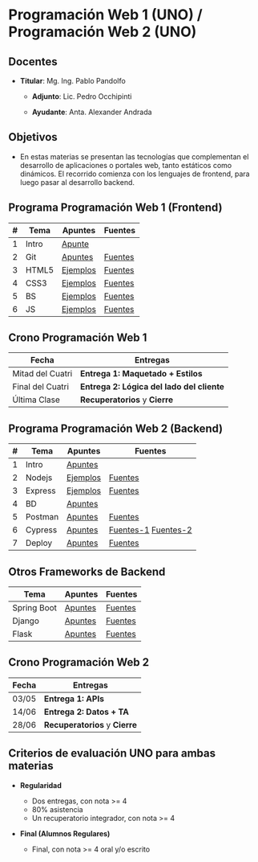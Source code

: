 # Programación Web 1 (UNO) / Programación Web 2 (UNO)

## Docentes

* **Titular**: Mg. Ing. Pablo Pandolfo

  * **Adjunto**: Lic. Pedro Occhipinti

  * **Ayudante**: Anta. Alexander Andrada

## Objetivos

* En estas materias se presentan las tecnologías que complementan el desarrollo de aplicaciones o portales web, tanto estáticos como dinámicos. El recorrido comienza con los lenguajes de frontend, para luego pasar al desarrollo backend.

## Programa Programación Web 1 (Frontend)

| # | Tema | Apuntes | Fuentes |
| -- | -- | -- | -- |
| 1 | Intro | [Apunte](doc/intro.md) | |
| 2 | Git | [Apuntes](doc/git.md) | [Fuentes](https://docs.github.com/es) |
| 3 | HTML5 | [Ejemplos](proy/proyectos_frontend/HTML/)| [Fuentes](https://developer.mozilla.org/es/docs/Web/HTML) |
| 4 | CSS3 | [Ejemplos](proy/proyectos_frontend/CSS/) | [Fuentes](https://developer.mozilla.org/es/docs/Web/CSS) |
| 5 | BS | [Ejemplos](proy/proyectos_frontend/BS/) | [Fuentes](https://getbootstrap.com) |
| 6 | JS | [Ejemplos](proy/proyectos_frontend/JS/) | [Fuentes](https://developer.mozilla.org/es/docs/Web/JavaScript/Reference) |

## Crono Programación Web 1

| Fecha | Entregas |
| -- | -- |
| Mitad del Cuatri | **Entrega 1: Maquetado + Estilos** |
| Final del Cuatri | **Entrega 2: Lógica del lado del cliente** |
| Última Clase | **Recuperatorios** y **Cierre** |

## Programa Programación Web 2 (Backend)

| # | Tema | Apuntes | Fuentes |
| -- | -- | -- | -- |
| 1 | Intro| [Apuntes](doc/intro2.md) | |
| 2 | Nodejs | [Ejemplos](proy/proyectos_backend/NODEJS/) | [Fuentes](https://nodejs.org/) |
| 3 | Express | [Ejemplos](proy/proyectos_backend/EXPRESS/) | [Fuentes](https://expressjs.com/es/) |
| 4 | BD | [Apuntes](doc/bd.md) | |
| 5 | Postman | [Apuntes](doc/postman.md) | [Fuentes](https://www.postman.com/) |
| 6 | Cypress | [Apuntes](doc/cypress.md) | [Fuentes-1](https://www.cypress.io/) [Fuentes-2](https://docs.cypress.io/guides/overview/why-cypress)|
| 7 | Deploy | [Apuntes](doc/deploy.md) | [Fuentes](https://www.heroku.com/) |

## Otros Frameworks de Backend

| Tema | Apuntes | Fuentes |
| -- | -- | -- |
| Spring Boot | [Apuntes](doc/spring-boot.md) | [Fuentes](https://spring.io/projects/spring-boot) |
| Django | [Apuntes](doc/django.md) | [Fuentes](https://www.djangoproject.com) |
| Flask | [Apuntes](doc/flask.md) | [Fuentes](https://flask-es.readthedocs.io) |

## Crono Programación Web 2

| Fecha | Entregas |
| -- | -- |
| 03/05 | **Entrega 1: APIs** |
| 14/06 | **Entrega 2: Datos + TA** |
| 28/06 | **Recuperatorios** y **Cierre** |

## Criterios de evaluación UNO para ambas materias

* **Regularidad**
  * Dos entregas, con nota >= 4
  * 80% asistencia
  * Un recuperatorio integrador, con nota >= 4

* **Final (Alumnos Regulares)**
  * Final, con nota >= 4 oral y/o escrito
